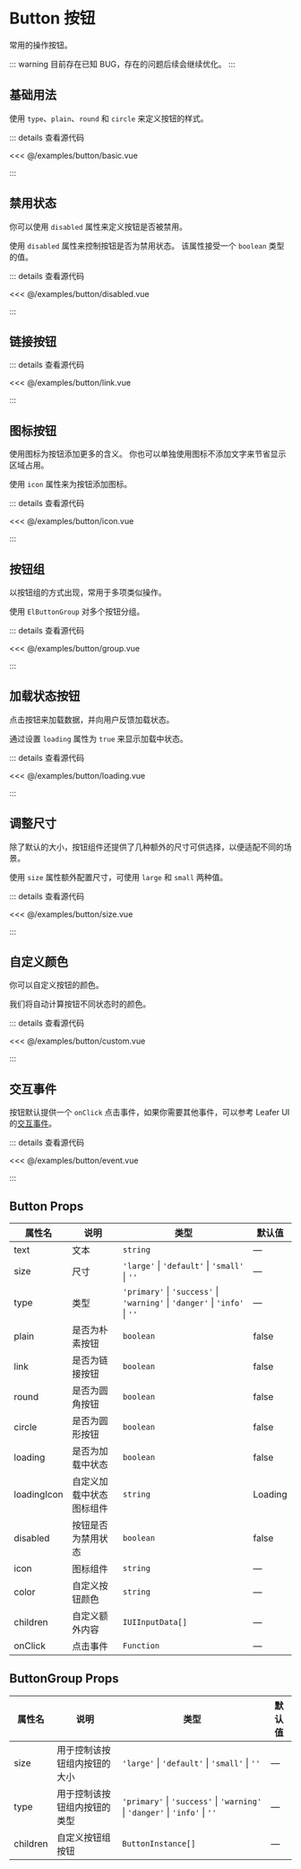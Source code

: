 <script setup>
import { defineClientComponent } from 'vitepress';

const Basic = defineClientComponent(() => import('../../examples/button/basic.vue'));
const Disabled = defineClientComponent(() => import('../../examples/button/disabled.vue'));
const Link = defineClientComponent(() => import('../../examples/button/link.vue'));
const Group = defineClientComponent(() => import('../../examples/button/group.vue'));
const Icon = defineClientComponent(() => import('../../examples/button/icon.vue'));
const Loading = defineClientComponent(() => import('../../examples/button/loading.vue'));
const Size = defineClientComponent(() => import('../../examples/button/size.vue'));
const Custom = defineClientComponent(() => import('../../examples/button/custom.vue'));
const Event = defineClientComponent(() => import('../../examples/button/event.vue'));
</script>

# Button 按钮

常用的操作按钮。

::: warning
目前存在已知 BUG，存在的问题后续会继续优化。
:::

## 基础用法

使用 `type`、`plain`、`round` 和 `circle` 来定义按钮的样式。

<Basic />

::: details 查看源代码

<<< @/examples/button/basic.vue

:::

## 禁用状态

你可以使用 `disabled` 属性来定义按钮是否被禁用。

使用 `disabled` 属性来控制按钮是否为禁用状态。 该属性接受一个 `boolean` 类型的值。

<Disabled />

::: details 查看源代码

<<< @/examples/button/disabled.vue

:::

## 链接按钮

<Link />

::: details 查看源代码

<<< @/examples/button/link.vue

:::

## 图标按钮

使用图标为按钮添加更多的含义。 你也可以单独使用图标不添加文字来节省显示区域占用。

使用 `icon` 属性来为按钮添加图标。

<Icon />

::: details 查看源代码

<<< @/examples/button/icon.vue

:::

## 按钮组

以按钮组的方式出现，常用于多项类似操作。

使用 `ElButtonGroup` 对多个按钮分组。

<Group />

::: details 查看源代码

<<< @/examples/button/group.vue

:::

## 加载状态按钮

点击按钮来加载数据，并向用户反馈加载状态。

通过设置 `loading` 属性为 `true` 来显示加载中状态。

<Loading />

::: details 查看源代码

<<< @/examples/button/loading.vue

:::

## 调整尺寸

除了默认的大小，按钮组件还提供了几种额外的尺寸可供选择，以便适配不同的场景。

使用 `size` 属性额外配置尺寸，可使用 `large` 和 `small` 两种值。

<Size />

::: details 查看源代码

<<< @/examples/button/size.vue

:::

## 自定义颜色

你可以自定义按钮的颜色。

我们将自动计算按钮不同状态时的颜色。

<Custom />

::: details 查看源代码

<<< @/examples/button/custom.vue

:::

## 交互事件

按钮默认提供一个 `onClick` 点击事件，如果你需要其他事件，可以参考 Leafer UI 的[交互事件](https://leaferjs.com/ui/guide/event/ui/Pointer.html)。

<Event />

::: details 查看源代码

<<< @/examples/button/event.vue

:::

## Button Props

| 属性名         | 说明           | 类型                                                                          | 默认值     |
|-------------|--------------|-----------------------------------------------------------------------------|---------|
| text        | 文本           | `string`                                                                    | —       |
| size        | 尺寸           | `'large'` \| `'default'` \| `'small'` \| `''`                               | —       |
| type        | 类型           | `'primary'` \| `'success'` \| `'warning'` \| `'danger'` \| `'info'` \| `''` | —       |
| plain       | 是否为朴素按钮      | `boolean`                                                                   | false   |
| link        | 是否为链接按钮      | `boolean`                                                                   | false   |
| round       | 是否为圆角按钮      | `boolean`                                                                   | false   |
| circle      | 是否为圆形按钮      | `boolean`                                                                   | false   |
| loading     | 是否为加载中状态     | `boolean`                                                                   | false   |
| loadingIcon | 自定义加载中状态图标组件 | `string`                                                                    | Loading |
| disabled    | 按钮是否为禁用状态    | `boolean`                                                                   | false   |
| icon        | 图标组件         | `string`                                                                    | —       |
| color       | 自定义按钮颜色      | `string`                                                                    | —       |
| children    | 自定义额外内容      | `IUIInputData[]`                                                            | —       |
| onClick     | 点击事件         | `Function`                                                                  | —       |

## ButtonGroup Props

| 属性名      | 说明             | 类型                                                                          | 默认值 |
|----------|----------------|-----------------------------------------------------------------------------|-----|
| size     | 用于控制该按钮组内按钮的大小 | `'large'` \| `'default'` \| `'small'` \| `''`                               | —   |
| type     | 用于控制该按钮组内按钮的类型 | `'primary'` \| `'success'` \| `'warning'` \| `'danger'` \| `'info'` \| `''` | —   |
| children | 	自定义按钮组按钮      | `ButtonInstance[]`                                                          | —   |
